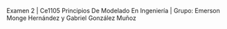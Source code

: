 Examen 2 | Ce1105 Principios De Modelado En Ingeniería | Grupo: Emerson Monge Hernández y Gabriel González Muñoz
